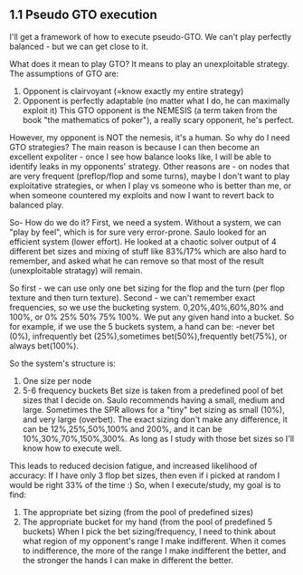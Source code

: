 
## 1.1 Pseudo GTO execution

I'll get a framework of how to execute pseudo-GTO.
We can't play perfectly balanced - but we can get close to it.

What does it mean to play GTO? It means to play an unexploitable strategy.
The assumptions of GTO are:
1. Opponent is clairvoyant (=know exactly my entire strategy)
2. Opponent is perfectly adaptable (no matter what I do, he can maximally exploit it)
This GTO opponent is the NEMESIS (a term taken from the book "the mathematics of poker"), a really scary opponent, he's perfect.

However, my opponent is NOT the nemesis, it's a human. So why do I need GTO strategies?
The main reason is because I can then become an excellent expoliter - once I see how balance looks like, I will be able to identify leaks in my opponents' strategy.
Other reasons are - on nodes that are very frequent (preflop/flop and some turns), maybe I don't want to play exploitative strategies, or when I play vs someone who is better than me, or when someone countered my exploits and now I want to revert back to balanced play.

So- How do we do it?
First, we need a system. Without a system, we can "play by feel", which is for sure very error-prone. Saulo looked for an efficient system (lower effort). He looked at a chaotic solver output of 4 different bet sizes and mixing of stuff like 83%/17% which are also hard to remember, and asked what he can remove so that most of the result (unexploitable stratagy) will remain.

So first - we can use only one bet sizing for the flop and the turn (per flop texture and then turn texture).
Second - we can't remember exact frequencies, so we use the bucketing system.
0,20%,40%,60%,80% and 100%, or 0% 25% 50% 75% 100%. We put any given hand into a bucket. So for example, if we use the 5 buckets system, a hand can be:
-never bet (0%), infrequently bet (25%),sometimes bet(50%),frequently bet(75%), or always bet(100%).

So the system's structure is:
1. One size per node 
2. 5-6 frequency buckets
Bet size is taken from a predefined pool of bet sizes that I decide on. Saulo recommends having a small, medium and large. Sometimes the SPR allows for a "tiny" bet sizing as small (10%), and very large (overbet). The exact sizing don't make any difference, it can be 12%,25%,50%,100% and 200%, and it can be 10%,30%,70%,150%,300%. As long as I study with those bet sizes so I'll know how to execute well.

This leads to reduced decision fatigue, and increased likelihood of accuracy: If I have only 3 flop bet sizes, then even if i picked at random I would be right 33% of the time :)
So, when I execute/study, my goal is to find:
1. The appropriate bet sizing (from the pool of predefined sizes)
2. The appropriate bucket for my hand (from the pool of predefined 5 buckets)
When I pick the bet sizing/frequency, I need to think about what region of my opponent's range I make indifferent. When it comes to indifference, the more of the range I make indifferent the better, and the stronger the hands I can make in different the better.